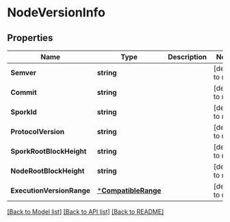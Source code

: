 # NodeVersionInfo

## Properties
Name | Type | Description | Notes
------------ | ------------- | ------------- | -------------
**Semver** | **string** |  | [default to null]
**Commit** | **string** |  | [default to null]
**SporkId** | **string** |  | [default to null]
**ProtocolVersion** | **string** |  | [default to null]
**SporkRootBlockHeight** | **string** |  | [default to null]
**NodeRootBlockHeight** | **string** |  | [default to null]
**ExecutionVersionRange** | [***CompatibleRange**](CompatibleRange.md) |  | [default to null]

[[Back to Model list]](../README.md#documentation-for-models) [[Back to API list]](../README.md#documentation-for-api-endpoints) [[Back to README]](../README.md)

